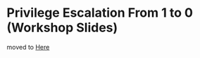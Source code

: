 # Privilege Escalation From 1 to 0 (Workshop Slides)
moved to [Here](https://www.slideshare.net/HossamMHamed/privilege-escalation-from-1-to-0-workshop)
